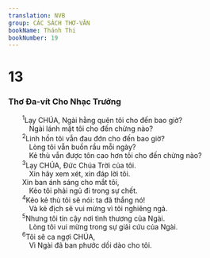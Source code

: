 ```yaml
---
translation: NVB
group: CÁC SÁCH THƠ-VĂN
bookName: Thánh Thi 
bookNumber: 19
---
```


<div class="title"><h1>13</h1><h3>Thơ Đa-vít Cho Nhạc Trưởng </h3></div>
<span class="verse thi_13_1">  <sup>1</sup>Lạy CHÚA, Ngài hằng quên tôi cho đến bao giờ? <br/>   Ngài lánh mặt tôi cho đến chừng nào? <br/></span>
<span class="verse thi_13_2">  <sup>2</sup>Linh hồn tôi vẫn đau đớn cho đến bao giờ? <br/>   Lòng tôi vẫn buồn rầu mỗi ngày? <br/>   Kẻ thù vẫn được tôn cao hơn tôi cho đến chừng nào? <br/></span>
<span class="verse thi_13_3">  <sup>3</sup>Lạy CHÚA, Đức Chúa Trời của tôi. <br/>   Xin hãy xem xét, xin đáp lời tôi. <br/>  Xin ban ánh sáng cho mắt tôi, <br/>   Kẻo tôi phải ngủ đi trong sự chết. <br/></span>
<span class="verse thi_13_4">  <sup>4</sup>Kẻo kẻ thù tôi sẽ nói: ta đã thắng nó! <br/>   Và kẻ địch sẽ vui mừng vì tôi nghiêng ngả. <br/></span>
<span class="verse thi_13_5">  <sup>5</sup>Nhưng tôi tin cậy nơi tình thương của Ngài. <br/>   Lòng tôi vui mừng trong sự giải cứu của Ngài. <br/></span>
<span class="verse thi_13_6">  <sup>6</sup>Tôi sẽ ca ngợi CHÚA, <br/>   Vì Ngài đã ban phước dồi dào cho tôi. <br/></span>
